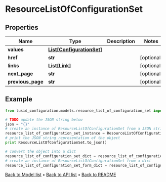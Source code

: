 # ResourceListOfConfigurationSet


## Properties
Name | Type | Description | Notes
------------ | ------------- | ------------- | -------------
**values** | [**List[ConfigurationSet]**](ConfigurationSet.md) |  | 
**href** | **str** |  | [optional] 
**links** | [**List[Link]**](Link.md) |  | [optional] 
**next_page** | **str** |  | [optional] 
**previous_page** | **str** |  | [optional] 

## Example

```python
from lusid_configuration.models.resource_list_of_configuration_set import ResourceListOfConfigurationSet

# TODO update the JSON string below
json = "{}"
# create an instance of ResourceListOfConfigurationSet from a JSON string
resource_list_of_configuration_set_instance = ResourceListOfConfigurationSet.from_json(json)
# print the JSON string representation of the object
print ResourceListOfConfigurationSet.to_json()

# convert the object into a dict
resource_list_of_configuration_set_dict = resource_list_of_configuration_set_instance.to_dict()
# create an instance of ResourceListOfConfigurationSet from a dict
resource_list_of_configuration_set_form_dict = resource_list_of_configuration_set.from_dict(resource_list_of_configuration_set_dict)
```
[Back to Model list](../README.md#documentation-for-models) &#8226; [Back to API list](../README.md#documentation-for-api-endpoints) &#8226; [Back to README](../README.md)



